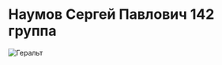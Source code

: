 # Наумов Сергей Павлович 142 группа 
![Геральт](https://static.wikia.nocookie.net/warrior/images/3/36/%D0%93%D0%B5%D1%80%D0%B0%D0%BB%D1%8C%D1%82.jpg/revision/latest?cb=20120813094949&path-prefix=ru)
